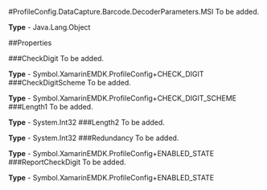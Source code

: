 #ProfileConfig.DataCapture.Barcode.DecoderParameters.MSI
To be added.

**Type** - Java.Lang.Object

##Properties

###CheckDigit
To be added.

**Type** - Symbol.XamarinEMDK.ProfileConfig+CHECK_DIGIT
###CheckDigitScheme
To be added.

**Type** - Symbol.XamarinEMDK.ProfileConfig+CHECK_DIGIT_SCHEME
###Length1
To be added.

**Type** - System.Int32
###Length2
To be added.

**Type** - System.Int32
###Redundancy
To be added.

**Type** - Symbol.XamarinEMDK.ProfileConfig+ENABLED_STATE
###ReportCheckDigit
To be added.

**Type** - Symbol.XamarinEMDK.ProfileConfig+ENABLED_STATE


